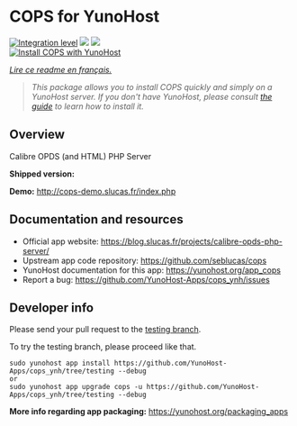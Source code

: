 <!--
N.B.: This README was automatically generated by https://github.com/YunoHost/apps/tree/master/tools/README-generator
It shall NOT be edited by hand.
-->

# COPS for YunoHost

[![Integration level](https://dash.yunohost.org/integration/cops.svg)](https://dash.yunohost.org/appci/app/cops) ![](https://ci-apps.yunohost.org/ci/badges/cops.status.svg) ![](https://ci-apps.yunohost.org/ci/badges/cops.maintain.svg)  
[![Install COPS with YunoHost](https://install-app.yunohost.org/install-with-yunohost.svg)](https://install-app.yunohost.org/?app=cops)

*[Lire ce readme en français.](./README_fr.md)*

> *This package allows you to install COPS quickly and simply on a YunoHost server.
If you don't have YunoHost, please consult [the guide](https://yunohost.org/#/install) to learn how to install it.*

## Overview

Calibre OPDS (and HTML) PHP Server

**Shipped version:** 

**Demo:** http://cops-demo.slucas.fr/index.php

## Documentation and resources

* Official app website: https://blog.slucas.fr/projects/calibre-opds-php-server/
* Upstream app code repository: https://github.com/seblucas/cops
* YunoHost documentation for this app: https://yunohost.org/app_cops
* Report a bug: https://github.com/YunoHost-Apps/cops_ynh/issues

## Developer info

Please send your pull request to the [testing branch](https://github.com/YunoHost-Apps/cops_ynh/tree/testing).

To try the testing branch, please proceed like that.
```
sudo yunohost app install https://github.com/YunoHost-Apps/cops_ynh/tree/testing --debug
or
sudo yunohost app upgrade cops -u https://github.com/YunoHost-Apps/cops_ynh/tree/testing --debug
```

**More info regarding app packaging:** https://yunohost.org/packaging_apps